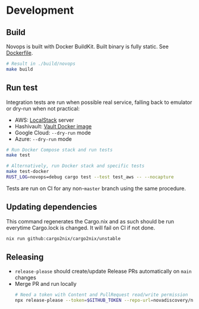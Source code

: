 # Development

## Build

Novops is built with Docker BuildKit. Built binary is fully static. See [Dockerfile](../Dockerfile).

```sh
# Result in ./build/novops
make build
```

## Run test

Integration tests are run when possible real service, falling back to emulator or dry-run when not practical:
- AWS: [LocalStack](https://localstack.cloud) server
- Hashivault: [Vault Docker image](https://hub.docker.com/_/vault)
- Google Cloud: `--dry-run` mode 
- Azure: `--dry-run` mode 

```sh
# Run Docker Compose stack and run tests
make test

# Alternatively, run Docker stack and specific tests
make test-docker
RUST_LOG=novops=debug cargo test --test test_aws -- --nocapture
```

Tests are run on CI for any non-`master` branch using the same procedure. 

## Updating dependencies

This command regenerates the Cargo.nix and as such should be run everytime Cargo.lock is changed. It will fail on CI if not done. 

```sh
nix run github:cargo2nix/cargo2nix/unstable
```

## Releasing

- `release-please` should create/update Release PRs automatically on `main` changes
- Merge PR and run locally
  ```sh
  # Need a token with Content and PullRequest read/write permission
  npx release-please --token=$GITHUB_TOKEN --repo-url=novadiscovery/novops github-release
  ```